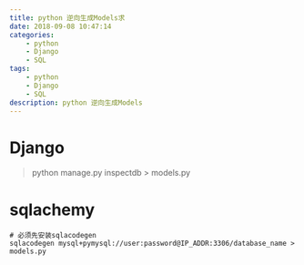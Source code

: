 ```yaml
---
title: python 逆向生成Models求
date: 2018-09-08 10:47:14
categories: 
	- python
	- Django
	- SQL
tags:
	- python
	- Django
	- SQL 
description: python 逆向生成Models
---
```

# Django

> python manage.py inspectdb > models.py

# sqlachemy
```
# 必须先安装sqlacodegen
sqlacodegen mysql+pymysql://user:password@IP_ADDR:3306/database_name > models.py
```
